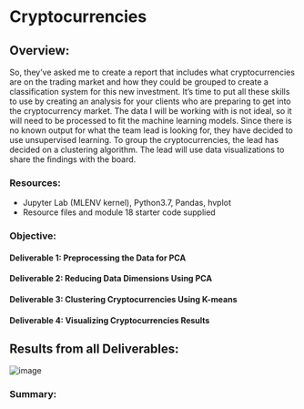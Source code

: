 # Cryptocurrencies

## Overview:
So, they’ve asked me to create a report that includes what cryptocurrencies are on the trading market and how they could be grouped to create a classification system for this new investment. It’s time to put all these skills to use by creating an analysis for your clients who are preparing to get into the cryptocurrency market. The data I will be working with is not ideal, so it will need to be processed to fit the machine learning models. Since there is no known output for what the team lead is looking for, they have decided to use unsupervised learning. To group the cryptocurrencies, the lead has decided on a clustering algorithm. The lead will use data visualizations to share the findings with the board.

### Resources: 
  - Jupyter Lab (MLENV kernel), Python3.7, Pandas, hvplot 
  - Resource files and module 18 starter code supplied
  
### Objective:
#### Deliverable 1: Preprocessing the Data for PCA
#### Deliverable 2: Reducing Data Dimensions Using PCA
#### Deliverable 3: Clustering Cryptocurrencies Using K-means
#### Deliverable 4: Visualizing Cryptocurrencies Results


## Results from all Deliverables:

   ![image](https://github.com/antxamp)


 
### Summary:
 
